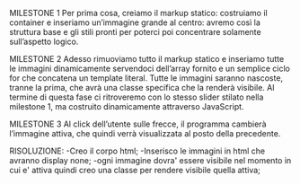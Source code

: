 MILESTONE 1
Per prima cosa, creiamo il markup statico: costruiamo il container e inseriamo un’immagine grande al centro: avremo così la struttura base e gli stili pronti per poterci poi concentrare solamente sull’aspetto logico.


MILESTONE 2
Adesso rimuoviamo tutto il markup statico e inseriamo tutte le immagini dinamicamente servendoci dell’array fornito e un semplice ciclo for che concatena un template literal.
Tutte le immagini saranno nascoste, tranne la prima, che avrà una classe specifica che la renderà visibile.
Al termine di questa fase ci ritroveremo con lo stesso slider stilato nella milestone 1, ma costruito dinamicamente attraverso JavaScript.


MILESTONE 3
Al click dell’utente sulle frecce, il programma cambierà l’immagine attiva, che quindi verrà visualizzata al posto della precedente.

RISOLUZIONE:
            -Creo il corpo html;
            -Inserisco le immagini in html che avranno display none;
            -ogni immagine dovra' essere visibile nel momento in cui e' attiva quindi creo una classe per rendere visibile quella attiva;
            
